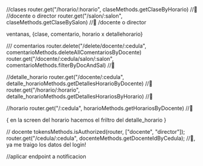 
//clases
router.get("/horario/:horario", claseMethods.getClaseByHorario)  //👀 //docente o director
router.get("/salon/:salon", claseMethods.getClaseBySalon)  //👀 /docente o director


ventanas, {clase, comentario, horario x detallehorario}

/// comentarios
router.delete("/delete/docente/:cedula", comentarioMethods.deleteAllComentariosByDocente)
router.get("/docente/:cedula/salon/:salon", comentarioMethods.filterByDocAndSal)  //👀


//detalle_horario
router.get("/docente/:cedula", detalle_horarioMethods.getDetallesHorarioByDocente) //👀
router.get("/horario/:horario", detalle_horarioMethods.getDetallesHorariosByHorario) //👀

//horario
router.get("/:cedula", horarioMethods.getHorariosByDocente)  //👀

{ en la screen del horario hacemos el friltro del detalle_horario }


// docente
tokensMethods.isAuthorized(router, ["docente", "director"]);
router.get("/cedula/:cedula", docenteMethods.getDocenteIdByCedula); //👀, ya me traigo los datos del login!



//aplicar endpoint a notificacion